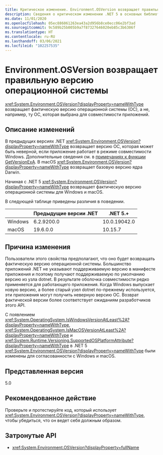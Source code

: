 ```yaml
---
title: Критическое изменение. Environment.OSVersion возвращает правильную версию операционной системы
description: Сведения о критическом изменении .NET 5 в основных библиотеках .NET, где Environment.OSVersion возвращает фактическую версию операционной системы, а не, например, ОС, выбранную для совместимости приложений.
ms.date: 11/01/2020
ms.openlocfilehash: 05ec886061263ea43a2d956b8ce0ecc06e2bf3ad
ms.sourcegitcommit: 9c589b25b005b9a7f87327646020eb85c3b6306f
ms.translationtype: HT
ms.contentlocale: ru-RU
ms.lasthandoff: 03/06/2021
ms.locfileid: "102257535"
---
```

# <a name="environmentosversion-returns-the-correct-operating-system-version"></a>Environment.OSVersion возвращает правильную версию операционной системы

<xref:System.Environment.OSVersion?displayProperty=nameWithType> возвращает фактическую версию операционной системы (ОС), а не, например, ту ОС, которая выбрана для совместимости приложений.

## <a name="change-description"></a>Описание изменений

В предыдущих версиях .NET <xref:System.Environment.OSVersion?displayProperty=nameWithType> возвращает версию ОС, которая может быть неверной, если приложение работает в режиме совместимости Windows. Дополнительные сведения см. в [примечаниях к функции GetVersionExA](/windows/win32/api/sysinfoapi/nf-sysinfoapi-getversionexa#remarks). В macOS <xref:System.Environment.OSVersion?displayProperty=nameWithType> возвращает базовую версию ядра Darwin.

Начиная с .NET 5 <xref:System.Environment.OSVersion?displayProperty=nameWithType> возвращает фактическую версию операционной системы для Windows и macOS.

В следующей таблице приведены различия в поведении.

|  | Предыдущие версии .NET | .NET 5.+ |
|--|------------------------|---------|
| Windows | 6.2.9200.0 | 10.0.19042.0 |
| macOS | 19.6.0.0 | 10.15.7 |

## <a name="reason-for-change"></a>Причина изменения

Пользователи этого свойства предполагают, что оно будет возвращать фактическую версию операционной системы. Большинство приложений .NET не указывают поддерживаемую версию в манифесте приложения и поэтому получают поддерживаемую по умолчанию версию из узла dotnet. В результате оболочка совместимости редко применяется для работающего приложения. Когда Windows выпускает новую версию, а более старый узел dotnet по-прежнему используется, эти приложения могут получить неверную версию ОС. Возврат фактической версии более соответствует ожиданиям разработчиков этого API.

С появлением <xref:System.OperatingSystem.IsWindowsVersionAtLeast%2A?displayProperty=nameWithType>, <xref:System.OperatingSystem.IsMacOSVersionAtLeast%2A?displayProperty=nameWithType> и <xref:System.Runtime.Versioning.SupportedOSPlatformAttribute?displayProperty=nameWithType> в .NET 5 <xref:System.Environment.OSVersion?displayProperty=nameWithType> были изменены для согласованности с Windows и macOS.

## <a name="version-introduced"></a>Представленная версия

5.0

## <a name="recommended-action"></a>Рекомендованное действие

Проверьте и протестируйте код, который использует <xref:System.Environment.OSVersion?displayProperty=nameWithType>, чтобы убедиться, что он ведет себя должным образом.

## <a name="affected-apis"></a>Затронутые API

- <xref:System.Environment.OSVersion?displayProperty=fullName>

<!--

### Category

Core .NET libraries

### Affected APIs

- `P:System.Environment.OSVersion`

-->
